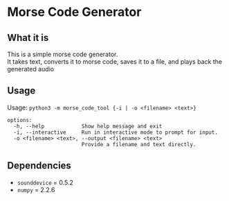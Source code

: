 # Morse Code Generator  


## What it is  
This is a simple morse code generator.  
It takes text, converts it to morse code, saves it to a file, and plays back the generated audio  

## Usage  
Usage: `python3 -m morse_code_tool {-i | -o <filename> <text>}`  
```  
options:
  -h, --help            Show help message and exit
  -i, --interactive     Run in interactive mode to prompt for input.
  -o <filename> <text>, --output <filename> <text>
                        Provide a filename and text directly.
```  

## Dependencies  
- `sounddevice` = 0.5.2  
- `numpy` = 2.2.6  